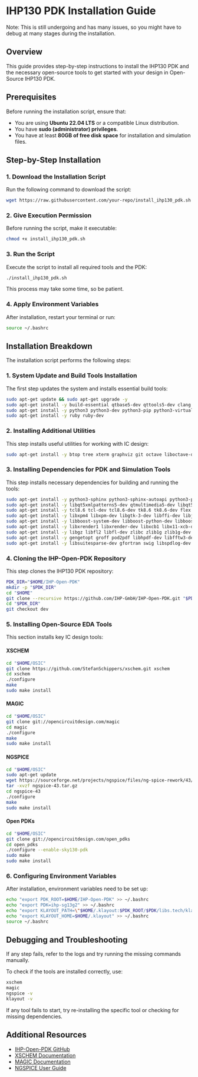 # IHP130 PDK Installation Guide
Note: This is still undergoing and has many issues, so you might have to debug at many stages during the installation.

## Overview
This guide provides step-by-step instructions to install the IHP130 PDK and the necessary open-source tools to get started with your design in Open-Source IHP130 PDK.

## Prerequisites
Before running the installation script, ensure that:
- You are using **Ubuntu 22.04 LTS** or a compatible Linux distribution.
- You have **sudo (administrator) privileges**.
- You have at least **80GB of free disk space** for installation and simulation files.

## Step-by-Step Installation

### 1. Download the Installation Script
Run the following command to download the script:
```bash
wget https://raw.githubusercontent.com/your-repo/install_ihp130_pdk.sh
```

### 2. Give Execution Permission
Before running the script, make it executable:
```bash
chmod +x install_ihp130_pdk.sh
```

### 3. Run the Script
Execute the script to install all required tools and the PDK:
```bash
./install_ihp130_pdk.sh
```
This process may take some time, so be patient.

### 4. Apply Environment Variables
After installation, restart your terminal or run:
```bash
source ~/.bashrc
```

## Installation Breakdown
The installation script performs the following steps:

### **1. System Update and Build Tools Installation**
The first step updates the system and installs essential build tools:
```bash
sudo apt-get update && sudo apt-get upgrade -y
sudo apt-get install -y build-essential qtbase5-dev qttools5-dev clang cmake libtool autoconf
sudo apt-get install -y python3 python3-dev python3-pip python3-virtualenv python3-venv
sudo apt-get install -y ruby ruby-dev
```

### **2. Installing Additional Utilities**
This step installs useful utilities for working with IC design:
```bash
sudo apt-get install -y btop tree xterm graphviz git octave liboctave-dev
```

### **3. Installing Dependencies for PDK and Simulation Tools**
This step installs necessary dependencies for building and running the tools:
```bash
sudo apt-get install -y python3-sphinx python3-sphinx-autoapi python3-pandas python3-tk python3-pytest
sudo apt-get install -y libqt5xmlpatterns5-dev qtmultimedia5-dev libqt5multimediawidgets5 libqt5svg5-dev libqt5opengl5
sudo apt-get install -y tcl8.6 tcl-dev tcl8.6-dev tk8.6 tk8.6-dev flex clang gawk xdot pkg-config bison curl help2man perl time
sudo apt-get install -y libxpm4 libxpm-dev libgtk-3-dev libffi-dev libjpeg-dev libfl-dev libfl2 libreadline-dev gettext
sudo apt-get install -y libboost-system-dev libboost-python-dev libboost-filesystem-dev zlib1g-dev libx11-6 libx11-dev
sudo apt-get install -y libxrender1 libxrender-dev libxcb1 libx11-xcb-dev libcairo2 libcairo2-dev libxaw7-dev
sudo apt-get install -y libgz libfl2 libfl-dev zlibc zlib1g zlib1g-dev libz-dev libgit2-dev libgoogle-perftools-dev
sudo apt-get install -y gengetopt groff pod2pdf libhpdf-dev libfftw3-dev libxml-libxml-perl libgd-perl
sudo apt-get install -y libsuitesparse-dev gfortran swig libspdlog-dev libeigen3-dev liblemon-dev
```

### **4. Cloning the IHP-Open-PDK Repository**
This step clones the IHP130 PDK repository:
```bash
PDK_DIR="$HOME/IHP-Open-PDK"
mkdir -p "$PDK_DIR"
cd "$HOME"
git clone --recursive https://github.com/IHP-GmbH/IHP-Open-PDK.git "$PDK_DIR"
cd "$PDK_DIR"
git checkout dev
```

### **5. Installing Open-Source EDA Tools**
This section installs key IC design tools:
#### **XSCHEM**
```bash
cd "$HOME/OSIC"
git clone https://github.com/StefanSchippers/xschem.git xschem
cd xschem
./configure
make
sudo make install
```

#### **MAGIC**
```bash
cd "$HOME/OSIC"
git clone git://opencircuitdesign.com/magic
cd magic
./configure
make
sudo make install
```

#### **NGSPICE**
```bash
cd "$HOME/OSIC"
sudo apt-get update
wget https://sourceforge.net/projects/ngspice/files/ng-spice-rework/43/ngspice-43.tar.gz/download -O ngspice-43.tar.gz
tar -xvzf ngspice-43.tar.gz
cd ngspice-43
./configure
make
sudo make install
```

#### **Open PDKs**
```bash
cd "$HOME/OSIC"
git clone git://opencircuitdesign.com/open_pdks
cd open_pdks
./configure --enable-sky130-pdk
sudo make
sudo make install
```

### **6. Configuring Environment Variables**
After installation, environment variables need to be set up:
```bash
echo "export PDK_ROOT=$HOME/IHP-Open-PDK" >> ~/.bashrc
echo "export PDK=ihp-sg13g2" >> ~/.bashrc
echo "export KLAYOUT_PATH=\"$HOME/.klayout:$PDK_ROOT/$PDK/libs.tech/klayout\"" >> ~/.bashrc
echo "export KLAYOUT_HOME=$HOME/.klayout" >> ~/.bashrc
source ~/.bashrc
```

## Debugging and Troubleshooting
If any step fails, refer to the logs and try running the missing commands manually.

To check if the tools are installed correctly, use:
```bash
xschem
magic
ngspice -v
klayout -v
```
If any tool fails to start, try re-installing the specific tool or checking for missing dependencies.

## Additional Resources
- [IHP-Open-PDK GitHub](https://github.com/IHP-GmbH/IHP-Open-PDK)
- [XSCHEM Documentation](https://xschem.sourceforge.io/stefan/index.html)
- [MAGIC Documentation](http://opencircuitdesign.com/magic/)
- [NGSPICE User Guide](http://ngspice.sourceforge.net/)


